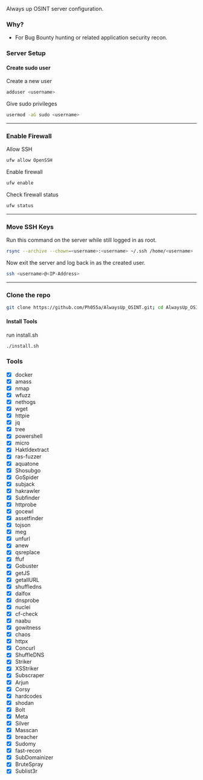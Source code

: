 Always up OSINT server configuration.

### Why?
- For Bug Bounty hunting or related application security recon.

### Server Setup

#### Create sudo user
Create a new user
```bash
adduser <username>
```
Give sudo privileges
```bash
usermod -aG sudo <username>
```

---
### Enable Firewall
Allow SSH
```bash
ufw allow OpenSSH
```
Enable firewall
```bash
ufw enable
```
Check firewall status
```bash
ufw status
```

---
### Move SSH Keys
Run this command on the server while still logged in as root.
```bash
rsync --archive --chown=<username>:<username> ~/.ssh /home/<username>
```

Now exit the server and log back in as the created user.
```bash
ssh <username>@<IP-Address>
```
---

### Clone the repo
```bash
git clone https://github.com/Ph055a/AlwaysUp_OSINT.git; cd AlwaysUp_OSINT.git 
```

#### Install Tools
run install.sh
```bash
./install.sh
```

### Tools
- [x] docker
- [x] amass
- [x] nmap
- [x] wfuzz
- [x] nethogs
- [x] wget
- [x] httpie
- [x] jq
- [x] tree
- [x] powershell
- [x] micro
- [x] Haktldextract
- [x] ras-fuzzer
- [x] aquatone
- [x] Shosubgo
- [x] GoSpider
- [x] subjack
- [x] hakrawler
- [x] Subfinder
- [x] httprobe
- [x] gocewl
- [x] assetfinder
- [x] tojson
- [x] meg
- [x] unfurl
- [x] anew
- [x] qsreplace
- [x] ffuf
- [x] Gobuster
- [x] getJS
- [x] getallURL
- [x] shuffledns
- [x] dalfox
- [x] dnsprobe
- [x] nuclei
- [x] cf-check
- [x] naabu
- [x] gowitness
- [x] chaos
- [x] httpx
- [x] Concurl
- [x] ShuffleDNS
- [x] Striker
- [x] XSStriker
- [x] Subscraper
- [x] Arjun
- [x] Corsy
- [x] hardcodes
- [x] shodan
- [x] Bolt
- [x] Meta
- [x] Silver
- [x] Masscan
- [x] breacher
- [x] Sudomy
- [x] fast-recon
- [x] SubDomainizer
- [x] BruteSpray
- [x] Sublist3r
